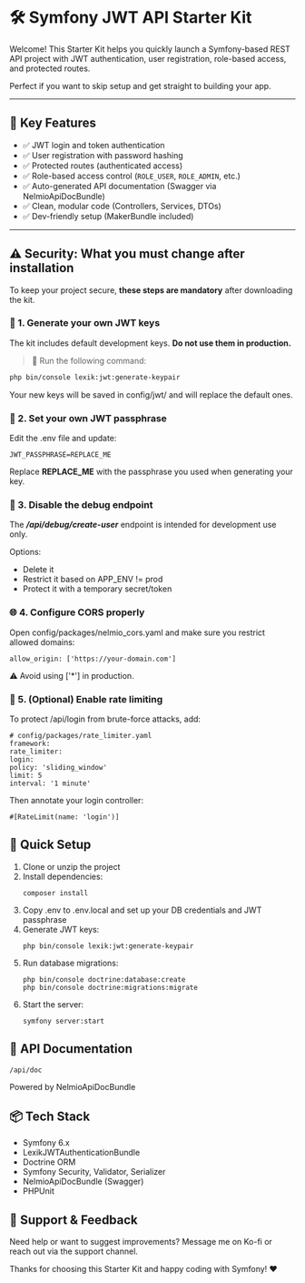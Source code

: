 # 🛠️ Symfony JWT API Starter Kit

Welcome! This Starter Kit helps you quickly launch a Symfony-based REST API project with JWT authentication, user registration, role-based access, and protected routes.

Perfect if you want to skip setup and get straight to building your app.

---

## 🚀 Key Features

- ✅ JWT login and token authentication
- ✅ User registration with password hashing
- ✅ Protected routes (authenticated access)
- ✅ Role-based access control (`ROLE_USER`, `ROLE_ADMIN`, etc.)
- ✅ Auto-generated API documentation (Swagger via NelmioApiDocBundle)
- ✅ Clean, modular code (Controllers, Services, DTOs)
- ✅ Dev-friendly setup (MakerBundle included)

---

## ⚠️ Security: What you **must** change after installation

To keep your project secure, **these steps are mandatory** after downloading the kit.

### 🔐 1. Generate your own JWT keys

The kit includes default development keys. **Do not use them in production.**

> 🎯 Run the following command:
```bash
php bin/console lexik:jwt:generate-keypair
```
Your new keys will be saved in config/jwt/ and will replace the default ones.

### 🧪 2. Set your own JWT passphrase
Edit the .env file and update:
```
JWT_PASSPHRASE=REPLACE_ME
```
Replace **REPLACE_ME** with the passphrase you used when generating your key.

### 🧯 3. Disable the debug endpoint
The ***/api/debug/create-user*** endpoint is intended for development use only.

Options:

- Delete it
- Restrict it based on APP_ENV != prod
- Protect it with a temporary secret/token

### 🌐 4. Configure CORS properly
Open config/packages/nelmio_cors.yaml and make sure you restrict allowed domains:
```
allow_origin: ['https://your-domain.com']
```
⚠️ Avoid using ['*'] in production.

### 🚦 5. (Optional) Enable rate limiting
To protect /api/login from brute-force attacks, add:
```
# config/packages/rate_limiter.yaml
framework:
rate_limiter:
login:
policy: 'sliding_window'
limit: 5
interval: '1 minute'
```
Then annotate your login controller:
```
#[RateLimit(name: 'login')]
```

## 🔧 Quick Setup
1. Clone or unzip the project
2. Install dependencies:
    ```
    composer install
    ```
3. Copy .env to .env.local and set up your DB credentials and JWT passphrase
4. Generate JWT keys:
   ```
   php bin/console lexik:jwt:generate-keypair
   ```
5. Run database migrations:
    ```
    php bin/console doctrine:database:create
    php bin/console doctrine:migrations:migrate
    ```
6. Start the server:
    ```
    symfony server:start
    ```
   
## 🧾 API Documentation
```
/api/doc
```
Powered by NelmioApiDocBundle

## 📦 Tech Stack
- Symfony 6.x
- LexikJWTAuthenticationBundle
- Doctrine ORM
- Symfony Security, Validator, Serializer
- NelmioApiDocBundle (Swagger)
- PHPUnit

## 💬 Support & Feedback
Need help or want to suggest improvements? Message me on Ko-fi or reach out via the support channel.

Thanks for choosing this Starter Kit and happy coding with Symfony! ❤️